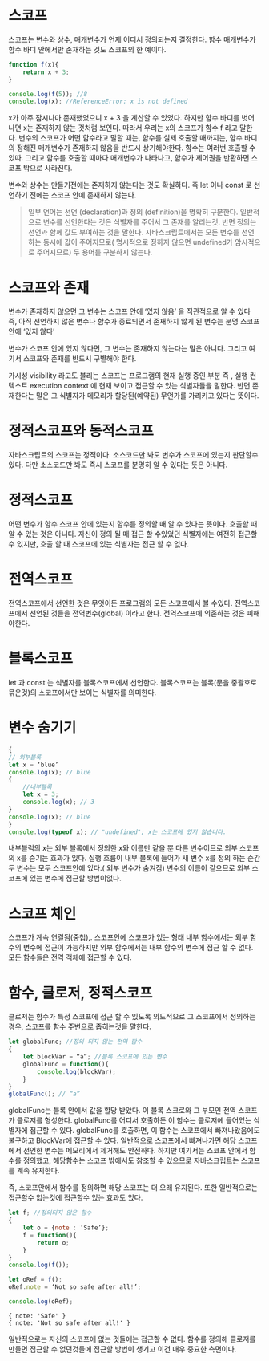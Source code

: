 # 스코프
스코프는 변수와 상수, 매개변수가 언제 어디서 정의되는지 결정한다. 함수 매개변수가 함수 바디 안에서만 존재하는 것도 스코프의 한 예이다.

```javascript
function f(x){
    return x + 3;
}

console.log(f(5)); //8
console.log(x); //ReferenceError: x is not defined
```

x가 아주 잠시나마 존재했었으니  x + 3 을 계산할 수 있었다. 하지만 함수 바디를 벗어나면 x는 존재하지 않는 것처럼 보인다. 따라서 우리는 x의 스코프가 함수  f 라고 말한다.
변수의 스코프가 어떤 함수라고 말할 때는, 함수를 실제 호출할 때까지는, 함수 바디의 정해진 매개변수가 존재하지 않음을 반드시 상기해야한다. 함수는 여러번 호출할 수 있따. 그리고 함수를 호출할 때마다 매개변수가 나타나고, 함수가 제어권을 반환하면 스코프 밖으로 사라진다.

변수와 상수는 만들기전에는 존재하지 않는다는 것도 확실하다. 즉  let 이나  const 로 선언하기 전에는 스코프 안에 존재하지 않는다. 

> 일부 언어는 선언 (declaration)과 정의 (definition)을 명확히 구분한다. 일반적으로 변수를 선언한다는 것은 식별자를 주어서 그 존재를 알리는것. 반면 정의는 선언과 함께 값도 부여하는 것을 말한다. 자바스크립트에서는 모든 변수를 선언하는 동시에 값이 주어지므로( 명시적으로 정하지 않으면 undefined가 암시적으로 주어지므로) 두 용어를 구분하지 않는다.  
# 스코프와 존재
변수가 존재하지 않으면 그 변수는 스코프 안에 ‘있지 않음’ 을 직관적으로 알 수 있다 즉, 아직 선언하지 않은 변수나 함수가 종료되면서 존재하지 않게 된 변수는 분명 스코프 안에 ‘있지 않다’

변수가 스코프 안에 있지 않다면, 그 변수는 존재하지 않는다는 말은 아니다. 그리고 여기서 스코프와 존재를 반드시 구별해야 한다.

가시성 visibility 라고도 불리는 스코프는 프로그램의 현재 실행 중인 부분 즉 , 실행 컨텍스트 execution context 에 현재 보이고 접근할 수 있는 식별자들을 말한다. 반면 존재한다는 말은 그 식별자가 메모리가 할당된(예약된) 무언가를 가리키고 있다는 뜻이다.

# 정적스코프와 동적스코프
자바스크립트의 스코프는 정적이다. 소스코드만 봐도 변수가 스코프에 있는지 판단할수있다. 다만 소스코드만 봐도 즉시 스코프를 분명히 알 수 있다는 뜻은 아니다.

# 정적스코프
어떤 변수가 함수 스코프 안에 있는지 함수를 정의할 때 알 수 있다는 뜻이다.
호출할 때 알 수 있는 것은 아니다. 자신이 정의 될 때 접근 할 수있었던 식별자에는 여전히 접근할 수 있지만, 호출 할 때 스코프에 있는 식별자는 접근 할 수 없다.

# 전역스코프
전역스코프에서 선언한 것은 무엇이든 프로그램의 모든 스코프에서 볼 수있다.
전역스코프에서 선언된 것들을 전역변수(global) 이라고 한다.
전역스코프에 의존하는 것은 피해야한다.

# 블록스코프
let 과 const 는 식별자를 블록스코프에서 선언한다.
블록스코프는 블록(문을 중괄호로 묶은것)의 스코프에서만 보이는 식별자를 의미한다.

# 변수 숨기기
```javascript
{
// 외부블록
let x = ‘blue’
console.log(x); // blue
{
	//내부블록
	let x = 3;
	console.log(x); // 3
}
console.log(x); // blue
}
console.log(typeof x); // "undefined"; x는 스코프에 있지 않습니다.

```

내부블럭의 x는 외부 블록에서 정의한 x와 이름만 같을 뿐 다른 변수이므로 외부 스코프의 x를 숨기는 효과가 있다.
실행 흐름이 내부 블록에 들어가 새 변수 x를 정의 하는 순간 두 변수는 모두 스코프안에 있다.( 외부 변수가 숨겨짐)
변수의 이름이 같으므로 외부 스코프에 있는 변수에 접근할 방법이없다.

# 스코프 체인
스코프가 계속 연결됨(중첩),. 스코프안에 스코프가 있는 형태
내부 함수에서는 외부 함수의 변수에 접근이 가능하지만 외부 함수에서는 내부 함수의 변수에 접근 할 수 없다.
모든 함수들은 전역 객체에 접근할 수 있다.

# 함수, 클로저, 정적스코프
클로저는 함수가 특정 스코프에 접근 할 수 있도록 의도적으로 그 스코프에서 정의하는 경우, 스코프를 함수 주변으로 좁히는것을 말한다.

```javascript
let globalFunc; //정의 되지 않는 전역 함수
{
	let blockVar = “a”; //블록 스코프에 있는 변수 
	globalFunc = function(){
		console.log(blockVar);
	}
}
globalFunc(); // “a”
```

globalFunc는 블록 안에서 값을 할당 받았다. 이 블록 스크로와 그 부모인 전역 스코프가 클로저를 형성한다. globalFunc를 어디서 호출하든 이 함수는 클로저에 들어있는 식별자에 접근할 수 있다. globalFunc를 호출하면, 이 함수는 스코프에서 빠져나왔음에도 불구하고 BlockVar에 접근할 수 있다.
일반적으로 스코프에서 빠져나가면 해당 스코프에서 선언한 변수는 메모리에서 제거해도 안전하다. 하지만 여기서는 스코프 안에서 함수를 정의했고, 해당함수는 스코프 밖에서도 참조할 수 있으므로 자바스크립트는 스코프를 계속 유지한다.

즉, 스코프안에서 함수를 정의하면 해당 스코프는 더 오래 유지된다. 또한 일반적으로는 접근할수 없는것에 접근할수 있는 효과도 있다.

```javascript
let f; //정의되지 않은 함수
{
    let o = {note : ‘Safe’};
    f = function(){
        return o;
    }
}
console.log(f());

let oRef = f();
oRef.note = ‘Not so safe after all!’;

console.log(oRef);

```

```결과
{ note: 'Safe' }
{ note: 'Not so safe after all!' }
```

일반적으로는 자신의 스코프에 없는 것들에는 접근할 수 없다. 함수를 정의해 클로저를 만들면 접근할 수 없던것들에 접근할 방법이 생기고 이건 매우 중요한 측면이다.

